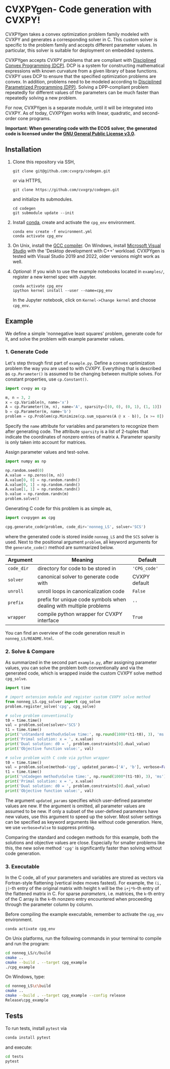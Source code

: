 
# CVXPYgen- Code generation with CVXPY!

CVXPYgen takes a convex optimization problem family modeled with CVXPY and generates a corresponding solver in C.
This custom solver is specific to the problem family and accepts different parameter values.
In particular, this solver is suitable for deployment on embedded systems.

CVXPYgen accepts CVXPY problems that are compliant with [Disciplined Convex Programming (DCP)](https://www.cvxpy.org/tutorial/dcp/index.html).
DCP is a system for constructing mathematical expressions with known curvature from a given library of base functions. 
CVXPY uses DCP to ensure that the specified optimization problems are convex.
In addition, problems need to be modeled according to [Disciplined Parametrized Programming (DPP)](https://www.cvxpy.org/tutorial/advanced/index.html#disciplined-parametrized-programming).
Solving a DPP-compliant problem repeatedly for different values of the parameters can be much faster than repeatedly solving a new problem.

For now, CVXPYgen is a separate module, until it will be integrated into CVXPY.
As of today, CVXPYgen works with linear, quadratic, and second-order cone programs.

**Important: When generating code with the ECOS solver, the generated code is licensed 
under the [GNU General Public License v3.0](https://github.com/embotech/ecos/blob/develop/COPYING).**

## Installation

1. Clone this repository via SSH,
    ```
    git clone git@github.com:cvxgrp/codegen.git
    ```
   or via HTTPS,
    ```
    git clone https://github.com/cvxgrp/codegen.git
    ```
   and initialize its submodules.
    ```
    cd codegen
    git submodule update --init
    ```


2. Install [conda](https://docs.conda.io/en/latest/), create and activate the ``cpg_env`` environment.
    ```
    conda env create -f environment.yml
    conda activate cpg_env
    ```
   

3. On Unix, install the [GCC compiler](https://gcc.gnu.org).
   On Windows, install [Microsoft Visual Studio](https://visualstudio.microsoft.com/downloads/) with the 'Desktop development with C++' workload.
   CVXPYgen is tested with Visual Studio 2019 and 2022, older versions might work as well.
   

4. *Optional:* If you wish to use the example notebooks located in ``examples/``, register a new kernel spec with Jupyter.
    ```
   conda activate cpg_env
   ipython kernel install --user --name=cpg_env
   ```
   In the Jupyter notebook, click on ``Kernel->Change kernel`` and choose ``cpg_env``.
    
## Example

We define a simple 'nonnegative least squares' problem, generate code for it, and solve the problem with example parameter values.

### 1. Generate Code

Let's step through first part of ``example.py``.
Define a convex optimization problem the way you are used to with CVXPY.
Everything that is described as ``cp.Parameter()`` is assumed to be changing between multiple solves.
For constant properties, use ``cp.Constant()``.

```python
import cvxpy as cp

m, n = 3, 2
x = cp.Variable(n, name='x')
A = cp.Parameter((m, n), name='A', sparsity=[(0, 0), (0, 1), (1, 1)])
b = cp.Parameter(m, name='b')
problem = cp.Problem(cp.Minimize(cp.sum_squares(A @ x - b)), [x >= 0])
```

Specify the `name` attribute for variables and parameters to recognize them after generating code.
The attribute `sparsity` is a list of 2-tuples that indicate the coordinates of nonzero entries of matrix `A`.
Parameter sparsity is only taken into account for matrices.

Assign parameter values and test-solve.

```python
import numpy as np

np.random.seed(0)
A.value = np.zeros((m, n))
A.value[0, 0] = np.random.randn()
A.value[0, 1] = np.random.randn()
A.value[1, 1] = np.random.randn()
b.value = np.random.randn(m)
problem.solve()
```

Generating C code for this problem is as simple as,

```python
import cvxpygen as cpg

cpg.generate_code(problem, code_dir='nonneg_LS', solver='SCS')
```

where the generated code is stored inside `nonneg_LS` and the `SCS` solver is used. 
Next to the positional argument `problem`, all keyword arguments for the `generate_code()` method are summarized below.

| Argument         | Meaning       | Default       |
| -------------    | ------------- | ------------- |
| `code_dir`       | directory for code to be stored in                                 | `'CPG_code'` |
| `solver`         | canonical solver to generate code with                             | CVXPY default |
| `unroll`         | unroll loops in canonicalization code                              | `False` |
| `prefix`         | prefix for unique code symbols when dealing with multiple problems | `''`
| `wrapper`        | compile python wrapper for CVXPY interface                         | `True` |

You can find an overview of the code generation result in `nonneg_LS/README.html`.

### 2. Solve & Compare

As summarized in the second part ``example.py``, after assigning parameter values, you can solve the problem both conventionally and via the generated code, which is wrapped inside the custom CVXPY solve method ``cpg_solve``.

```python
import time

# import extension module and register custom CVXPY solve method
from nonneg_LS.cpg_solver import cpg_solve
problem.register_solve('cpg', cpg_solve)

# solve problem conventionally
t0 = time.time()
val = problem.solve(solver='SCS')
t1 = time.time()
print('\nStandard method\nSolve time:', np.round(1000*(t1-t0), 3), 'ms')
print('Primal solution: x = ', x.value)
print('Dual solution: d0 = ', problem.constraints[0].dual_value)
print('Objective function value:', val)

# solve problem with C code via python wrapper
t0 = time.time()
val = problem.solve(method='cpg', updated_params=['A', 'b'], verbose=False)
t1 = time.time()
print('\nCodegen method\nSolve time:', np.round(1000*(t1-t0), 3), 'ms')
print('Primal solution: x = ', x.value)
print('Dual solution: d0 = ', problem.constraints[0].dual_value)
print('Objective function value:', val)
```

The argument `updated_params` specifies which user-defined parameter values are new.
If the argument is omitted, all parameter values are assumed to be new.
If only a subset of the user-defined parameters have new values, use this argument to speed up the solver.
Most solver settings can be specified as keyword arguments like without code generation. 
Here, we use `verbose=False` to suppress printing.

Comparing the standard and codegen methods for this example, both the solutions and objective values are close.
Especially for smaller problems like this, the new solve method ``'cpg'`` is significantly faster than solving without code generation.

### 3. Executable

In the C code, all of your parameters and variables are stored as vectors via Fortran-style flattening (vertical index moves fastest).
For example, the `(i, j)`-th entry of the original matrix with height `h` will be the `i+j*h`-th entry of the flattened matrix in C.
For sparse *parameters*, i.e. matrices, the `k`-th entry of the C array is the `k`-th nonzero entry encountered when proceeding
through the parameter column by column.

Before compiling the example executable, remember to activate the `cpg_env` environment.

```
conda activate cpg_env
```

On Unix platforms, run the following commands in your terminal to compile and run the program:

```bash
cd nonneg_LS/c/build
cmake ..
cmake --build . --target cpg_example
./cpg_example
```

On Windows, type:

```bash
cd nonneg_LS\c\build
cmake ..
cmake --build . --target cpg_example --config release
Release\cpg_example
```

## Tests

To run tests, install ``pytest`` via

```bash
conda install pytest
```

and execute:

```bash
cd tests
pytest
```
